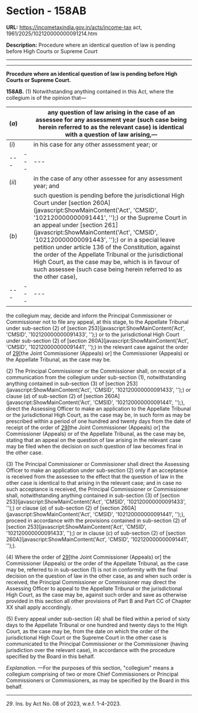 # Section - 158AB

**URL:** https://incometaxindia.gov.in/acts/income-tax act, 1961/2025/102120000000091214.htm

**Description:** Procedure where an identical question of law is pending before High Courts or Supreme Court

---

****

**Procedure where an identical question of law is pending before High Courts or Supreme Court.**

**158AB.** (1) Notwithstanding anything contained in this Act, where the collegium is of the opinion that—

(_a_)|  |  any question of law arising in the case of an assessee for any assessment year (such case being herein referred to as the relevant case) is identical with a question of law arising,—   
---|---|---  
(_i_)|  |  in his case for any other assessment year; or  
---|---|---  
(_ii_)|  |  in the case of any other assessee for any assessment year; and  
(_b_)|  |  such question is pending before the jurisdictional High Court under [section 260A](javascript:ShowMainContent\('Act', 'CMSID', '102120000000091441', ''\);) or the Supreme Court in an appeal under [section 261](javascript:ShowMainContent\('Act', 'CMSID', '102120000000091443', ''\);) or in a special leave petition under article 136 of the Constitution, against the order of the Appellate Tribunal or the jurisdictional High Court, as the case may be, which is in favour of such assessee (such case being herein referred to as the other case),  
---|---|---  
  
the collegium may, decide and inform the Principal Commissioner or Commissioner not to file any appeal, at this stage, to the Appellate Tribunal under sub-section (2) of [section 253](javascript:ShowMainContent\('Act', 'CMSID', '102120000000091433', ''\);) or to the jurisdictional High Court under sub-section (2) of [section 260A](javascript:ShowMainContent\('Act', 'CMSID', '102120000000091441', ''\);) in the relevant case against the order of [29](javascript:ShowFootnote\('fn29'\);)[the Joint Commissioner (Appeals) or] the Commissioner (Appeals) or the Appellate Tribunal, as the case may be.

(2) The Principal Commissioner or the Commissioner shall, on receipt of a communication from the collegium under sub-section (1), notwithstanding anything contained in sub-section (3) of [section 253](javascript:ShowMainContent\('Act', 'CMSID', '102120000000091433', ''\);) or clause (_a_) of sub-section (2) of [section 260A](javascript:ShowMainContent\('Act', 'CMSID', '102120000000091441', ''\);), direct the Assessing Officer to make an application to the Appellate Tribunal or the jurisdictional High Court, as the case may be, in such form as may be prescribed within a period of one hundred and twenty days from the date of receipt of the order of [29](javascript:ShowFootnote\('fn29'\);)[the Joint Commissioner (Appeals) or] the Commissioner (Appeals) or of the Appellate Tribunal, as the case may be, stating that an appeal on the question of law arising in the relevant case may be filed when the decision on such question of law becomes final in the other case.

(3) The Principal Commissioner or Commissioner shall direct the Assessing Officer to make an application under sub-section (2) only if an acceptance is received from the assessee to the effect that the question of law in the other case is identical to that arising in the relevant case; and in case no such acceptance is received, the Principal Commissioner or Commissioner shall, notwithstanding anything contained in sub-section (3) of [section 253](javascript:ShowMainContent\('Act', 'CMSID', '102120000000091433', ''\);) or clause (_a_) of sub-section (2) of [section 260A](javascript:ShowMainContent\('Act', 'CMSID', '102120000000091441', ''\);), proceed in accordance with the provisions contained in sub-section (2) of [section 253](javascript:ShowMainContent\('Act', 'CMSID', '102120000000091433', ''\);) or in clause (_c_) of sub-section (2) of [section 260A](javascript:ShowMainContent\('Act', 'CMSID', '102120000000091441', ''\);).

(4) Where the order of [29](javascript:ShowFootnote\('fn29'\);)[the Joint Commissioner (Appeals) or] the Commissioner (Appeals) or the order of the Appellate Tribunal, as the case may be, referred to in sub-section (1) is not in conformity with the final decision on the question of law in the other case, as and when such order is received, the Principal Commissioner or Commissioner may direct the Assessing Officer to appeal to the Appellate Tribunal or the jurisdictional High Court, as the case may be, against such order and save as otherwise provided in this section all other provisions of Part B and Part CC of Chapter XX shall apply accordingly.

(5) Every appeal under sub-section (4) shall be filed within a period of sixty days to the Appellate Tribunal or one hundred and twenty days to the High Court, as the case may be, from the date on which the order of the jurisdictional High Court or the Supreme Court in the other case is communicated to the Principal Commissioner or the Commissioner (having jurisdiction over the relevant case), in accordance with the procedure specified by the Board in this behalf.

_Explanation._ —For the purposes of this section, "collegium" means a collegium comprising of two or more Chief Commissioners or Principal Commissioners or Commissioners, as may be specified by the Board in this behalf.

* * *

_29_. Ins. by Act No. 08 of 2023, w.e.f. 1-4-2023.